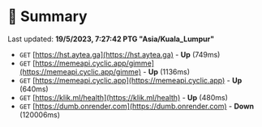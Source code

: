 # 📖 Summary
Last updated: **19/5/2023, 7:27:42 PTG "Asia/Kuala_Lumpur"**

- `GET` [https://hst.aytea.ga](https://hst.aytea.ga) - **Up** (749ms)
- `GET` [https://memeapi.cyclic.app/gimme](https://memeapi.cyclic.app/gimme) - **Up** (1136ms)
- `GET` [https://memeapi.cyclic.app](https://memeapi.cyclic.app) - **Up** (640ms)
- `GET` [https://klik.ml/health](https://klik.ml/health) - **Up** (480ms)
- `GET` [https://dumb.onrender.com](https://dumb.onrender.com) - **Down** (120006ms)
